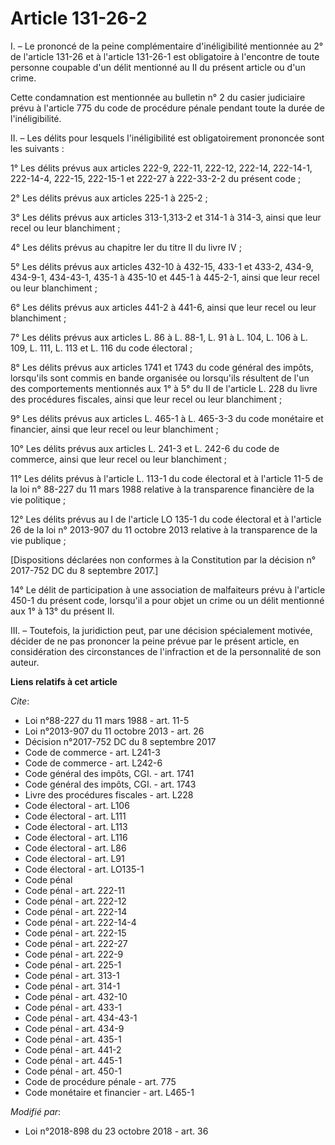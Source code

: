 # Article 131-26-2

I. – Le prononcé de la peine complémentaire d'inéligibilité mentionnée au 2° de l'article 131-26 et à l'article 131-26-1 est
obligatoire à l'encontre de toute personne coupable d'un délit mentionné au II du présent article ou d'un crime.

Cette condamnation est mentionnée au bulletin n° 2 du casier judiciaire prévu à l'article 775 du code de procédure pénale
pendant toute la durée de l'inéligibilité.

II. – Les délits pour lesquels l'inéligibilité est obligatoirement prononcée sont les suivants :

1° Les délits prévus aux articles 222-9, 222-11, 222-12, 222-14, 222-14-1, 222-14-4, 222-15, 222-15-1 et 222-27 à 222-33-2-2
du présent code ;

2° Les délits prévus aux articles 225-1 à 225-2 ;

3° Les délits prévus aux articles 313-1,313-2 et 314-1 à 314-3, ainsi que leur recel ou leur blanchiment ;

4° Les délits prévus au chapitre Ier du titre II du livre IV ;

5° Les délits prévus aux articles 432-10 à 432-15, 433-1 et 433-2, 434-9, 434-9-1, 434-43-1, 435-1 à 435-10 et 445-1 à
445-2-1, ainsi que leur recel ou leur blanchiment ;

6° Les délits prévus aux articles 441-2 à 441-6, ainsi que leur recel ou leur blanchiment ;

7° Les délits prévus aux articles L. 86 à L. 88-1, L. 91 à L. 104, L. 106 à L. 109, L. 111, L. 113 et L. 116 du code
électoral ;

8° Les délits prévus aux articles 1741 et 1743 du code général des impôts, lorsqu'ils sont commis en bande organisée ou
lorsqu'ils résultent de l'un des comportements mentionnés aux 1° à 5° du II de l'article L. 228 du livre des procédures
fiscales, ainsi que leur recel ou leur blanchiment ;

9° Les délits prévus aux articles L. 465-1 à L. 465-3-3 du code monétaire et financier, ainsi que leur recel ou leur
blanchiment ;

10° Les délits prévus aux articles L. 241-3 et L. 242-6 du code de commerce, ainsi que leur recel ou leur blanchiment ;

11° Les délits prévus à l'article L. 113-1 du code électoral et à l'article 11-5 de la loi n° 88-227 du 11 mars 1988 relative
à la transparence financière de la vie politique ;

12° Les délits prévus au I de l'article LO 135-1 du code électoral et à l'article 26 de la loi n° 2013-907 du 11 octobre 2013
relative à la transparence de la vie publique ;

[Dispositions déclarées non conformes à la Constitution par la décision n° 2017-752 DC du 8 septembre 2017.]

14° Le délit de participation à une association de malfaiteurs prévu à l'article 450-1 du présent code, lorsqu'il a pour
objet un crime ou un délit mentionné aux 1° à 13° du présent II.

III. – Toutefois, la juridiction peut, par une décision spécialement motivée, décider de ne pas prononcer la peine prévue par
le présent article, en considération des circonstances de l'infraction et de la personnalité de son auteur.

**Liens relatifs à cet article**

_Cite_:

  - Loi n°88-227 du 11 mars 1988 - art. 11-5
  - Loi n°2013-907 du 11 octobre 2013 - art. 26
  - Décision n°2017-752 DC du 8 septembre 2017
  - Code de commerce - art. L241-3
  - Code de commerce - art. L242-6
  - Code général des impôts, CGI. - art. 1741
  - Code général des impôts, CGI. - art. 1743
  - Livre des procédures fiscales - art. L228
  - Code électoral - art. L106
  - Code électoral - art. L111
  - Code électoral - art. L113
  - Code électoral - art. L116
  - Code électoral - art. L86
  - Code électoral - art. L91
  - Code électoral - art. LO135-1
  - Code pénal
  - Code pénal - art. 222-11
  - Code pénal - art. 222-12
  - Code pénal - art. 222-14
  - Code pénal - art. 222-14-4
  - Code pénal - art. 222-15
  - Code pénal - art. 222-27
  - Code pénal - art. 222-9
  - Code pénal - art. 225-1
  - Code pénal - art. 313-1
  - Code pénal - art. 314-1
  - Code pénal - art. 432-10
  - Code pénal - art. 433-1
  - Code pénal - art. 434-43-1
  - Code pénal - art. 434-9
  - Code pénal - art. 435-1
  - Code pénal - art. 441-2
  - Code pénal - art. 445-1
  - Code pénal - art. 450-1
  - Code de procédure pénale - art. 775
  - Code monétaire et financier - art. L465-1

_Modifié par_:

  - Loi n°2018-898 du 23 octobre 2018 - art. 36
